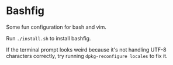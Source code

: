 Bashfig
=======

Some fun configuration for bash and vim.

Run `./install.sh` to install bashfig.

If the terminal prompt looks weird because it's not handling UTF-8 characters correctly, try running `dpkg-reconfigure locales` to fix it.


